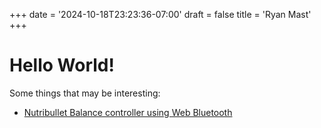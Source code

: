 +++
date = '2024-10-18T23:23:36-07:00'
draft = false
title = 'Ryan Mast'
+++

# Hello World!

Some things that may be interesting:

* [Nutribullet Balance controller using Web Bluetooth](https://rma.st/nutribullet/)
